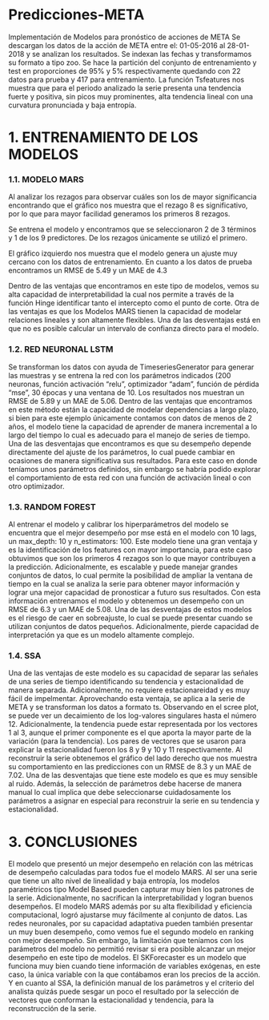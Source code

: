 # Predicciones-META

Implementación de Modelos para pronóstico de acciones de META
Se descargan los datos de la acción de META entre el: 01-05-2016 al 28-01-2018 y se analizan los resultados.
Se indexan las fechas y transformamos su formato a tipo zoo. Se hace la partición del conjunto de entrenamiento y test en proporciones de 95% y 5% respectivamente quedando con 22 datos para prueba y 417 para entrenamiento.
La función Tsfeatures nos muestra que para el periodo analizado la serie presenta una tendencia fuerte y positiva, sin picos muy prominentes, alta tendencia lineal con una curvatura pronunciada y baja entropía.
 

# 1.	ENTRENAMIENTO DE LOS MODELOS

### 1.1.	MODELO MARS
Al analizar los rezagos para observar cuáles son los de mayor significancia encontrando que el gráfico nos muestra que el rezago 8 es significativo, por lo que para mayor facilidad generamos los primeros 8 rezagos. 

Se entrena el modelo y encontramos que se seleccionaron 2 de 3 términos y 1 de los 9 predictores. De los rezagos únicamente se utilizó el primero. 

El gráfico izquierdo nos muestra que el modelo genera un ajuste muy cercano con los datos de entrenamiento. En cuanto a los datos de prueba encontramos un RMSE de 5.49 y un MAE de 4.3

Dentro de las ventajas que encontramos en este tipo de modelos, vemos su alta capacidad de interpretabilidad la cual nos permite a través de la función Hinge identificar tanto el intercepto como el punto de corte. Otra de las ventajas es que los Modelos MARS tienen la capacidad de modelar relaciones lineales y son altamente flexibles. Una de las desventajas está en que no es posible calcular un intervalo de confianza directo para el modelo.

### 1.2.	RED NEURONAL LSTM
Se transforman los datos con ayuda de TimeseriesGenerator para generar las muestras y se entrena la red con los parámetros indicados (200 neuronas, función activación “relu”, optimizador “adam”, función de pérdida “mse”, 30 épocas y una ventana de 10.
Los resultados nos muestran un RMSE de 5.89 y un MAE de 5.06. Dentro de las ventajas que encontramos en este método están la capacidad de modelar dependencias a largo plazo, si bien para este ejemplo únicamente contamos con datos de menos de 2 años, el modelo tiene la capacidad de aprender de manera incremental a lo largo del tiempo lo cual es adecuado para el manejo de series de tiempo. Una de las desventajas que encontramos es que su desempeño depende directamente del ajuste de los parámetros, lo cual puede cambiar en ocasiones de manera significativa sus resultados. Para este caso en donde teníamos unos parámetros definidos, sin embargo se habría podido explorar el comportamiento de esta red con una función de activación lineal o con otro optimizador. 

### 1.3.	RANDOM FOREST
 Al entrenar el modelo y calibrar los hiperparámetros del modelo se encuentra que el mejor desempeño por mse está en el modelo con 10 lags, un max_depth: 10 y n_estimators: 100. 
Este modelo tiene una gran ventaja y es la identificación de los features con mayor importancia, para este caso obtuvimos que son los primeros 4 rezagos son lo que mayor contribuyen a la predicción. Adicionalmente, es escalable y puede manejar grandes conjuntos de datos, lo cual permite la posibilidad de ampliar la ventana de tiempo en la cual se analiza la serie para obtener mayor información y lograr una mejor capacidad de pronosticar a futuro sus resultados. 
Con esta información entrenamos el modelo y obtenemos un desempeño con un RMSE de 6.3 y un MAE de 5.08. Una de las desventajas de estos modelos es el riesgo de caer en sobreajuste, lo cual se puede presentar cuando se utilizan conjuntos de datos pequeños. Adicionalmente, pierde capacidad de interpretación ya que es un modelo altamente complejo.
### 1.4.	SSA
Una de las ventajas de este modelo es su capacidad de separar las señales de una series de tiempo identificando su tendencia y estacionalidad de manera separada. Adicionalmente, no requiere estacionareidad y es muy fácil de impelmentar. Aprovechando esta ventaja, se aplica a la serie de META y se transforman los datos a formato ts. Observando en el scree plot, se puede ver un decaimiento de los log-valores singulares hasta el número 12. Adicionalmente, la tendencia puede estar representada por los vectores 1 al 3, aunque el primer componente es el que aporta la mayor parte de la variación (para la tendencia). Los pares de vectores que se usaron para explicar la estacionalidad fueron los 8 y 9 y 10 y 11 respectivamente.
 Al reconstruir la serie obtenemos el gráfico del lado derecho que nos muestra su comportamiento en las predicciones con un RMSE de 8.3 y un MAE de 7.02. Una de las desventajas que tiene este modelo es que es muy sensible al ruido. Además, la selección de parámetros debe hacerse de manera manual lo cual implica que debe seleccionarse cuidadosamente los parámetros a asignar en especial para reconstruir la serie en su tendencia y estacionalidad.

# 3.	CONCLUSIONES

El modelo que presentó un mejor desempeño en relación con las métricas de desempeño calculadas para todos fue el modelo MARS. Al ser una serie que tiene un alto nivel de linealidad y baja entropía, los modelos paramétricos tipo Model Based pueden capturar muy bien los patrones de la serie. Adicionalmente, no sacrifican la interpretabilidad y logran buenos desempeños. El modelo MARS además por su alta flexibilidad y eficiencia computacional, logró ajustarse muy fácilmente al conjunto de datos. 
Las redes neuronales, por su capacidad adaptativa pueden también presentar un muy buen desempeño, como vemos fue el segundo modelo en ranking con mejor desempeño. Sin embargo, la limitación que teníamos con los parámetros del modelo no permitió revisar si era posible alcanzar un mejor desempeño en este tipo de modelos. El SKForecaster es un modelo que funciona muy bien cuando tiene información de variables exógenas, en este caso, la única variable con la que contábamos eran los precios de la acción. Y en cuanto al SSA, la definición manual de los parámetros y el criterio del analista quizás puede sesgar un poco el resultado por la selección de vectores que conforman la estacionalidad y tendencia, para la reconstrucción de la serie.
